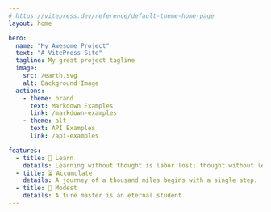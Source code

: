 ```yaml
---
# https://vitepress.dev/reference/default-theme-home-page
layout: home

hero:
  name: "My Awesome Project"
  text: "A VitePress Site"
  tagline: My great project tagline
  image:
    src: /earth.svg
    alt: Background Image
  actions:
    - theme: brand
      text: Markdown Examples
      link: /markdown-examples
    - theme: alt
      text: API Examples
      link: /api-examples

features:
  - title: 🦉 Learn
    details: Learning without thought is labor lost; thought without learning is perilous.
  - title: ⏳ Accumulate
    details: A journey of a thousand miles begins with a single step.
  - title: 🌾 Modest
    details: A ture master is an eternal student.
---
```


